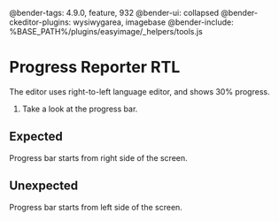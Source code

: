 @bender-tags: 4.9.0, feature, 932
@bender-ui: collapsed
@bender-ckeditor-plugins: wysiwygarea, imagebase
@bender-include: %BASE_PATH%/plugins/easyimage/_helpers/tools.js

# Progress Reporter RTL

The editor uses right-to-left language editor, and shows 30% progress.

1. Take a look at the progress bar.

## Expected

Progress bar starts from right side of the screen.

## Unexpected

Progress bar starts from left side of the screen.
